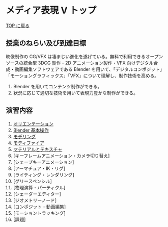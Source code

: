 # メディア表現 V トップ

[TOP に戻る](../../index.md)

## 授業のねらい及び到達目標

映像制作の CG/VFX は凄まじい進化を遂げている。無料で利用できるオープンソースの統合型 3DCG 製作・2D アニメーション製作・VFX 向けデジタル合成・動画編集ソフトウェアである Blender を用いて、「デジタルコンポジット」「モーショングラフィックス」「VFX」について理解し、制作技術を高める。

1. Blender を用いてコンテンツ制作ができる。
2. 状況に応じて適切な技術を用いて表現力豊かな制作ができる。

## 演習内容

1. [オリエンテーション](./mr5_01)
2. [Blender 基本操作](./mr5_02)
3. [モデリング](./mr5_03.md)
4. [モディファイア](./mr5_04.md)
5. [マテリアルとテキスチャ](./mr5_04.md)
6. [キーフレームアニメーション・カメラ切り替え]
7. [シェープキーアニメーション]
8. [アーマチュア・IK・リグ]
9. [ライティング・レンダリング]
10. [グリースペンシル]
11. [物理演算・パーティクル]
12. [シェーダーエディター]
13. [ジオメトリーノード]
14. [コンポジット・動画編集]
15. [モーショントラッキング]
16. [課題]
